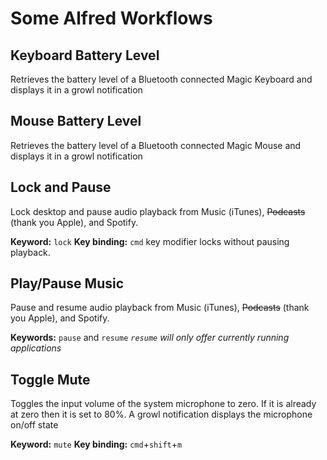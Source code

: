# Some Alfred Workflows

## Keyboard Battery Level
Retrieves the battery level of a Bluetooth connected Magic Keyboard and displays it in a growl notification

## Mouse Battery Level
Retrieves the battery level of a Bluetooth connected Magic Mouse and displays it in a growl notification

## Lock and Pause
Lock desktop and pause audio playback from Music (iTunes), ~~Podcasts~~ (thank you Apple), and Spotify.

**Keyword:** `lock`
**Key binding:** `cmd` key modifier locks without pausing playback.

## Play/Pause Music
Pause and resume audio playback from Music (iTunes), ~~Podcasts~~ (thank you Apple), and Spotify.

**Keywords:** `pause` and `resume`
*`resume` will only offer currently running applications*

## Toggle Mute
Toggles the input volume of the system microphone to zero.
If it is already at zero then it is set to 80%.
A growl notification displays the microphone on/off state

**Keyword:** `mute`
**Key binding:** `cmd`+`shift`+`m`